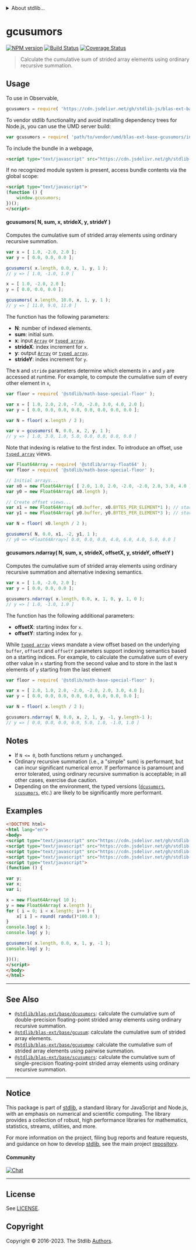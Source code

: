<!--

@license Apache-2.0

Copyright (c) 2020 The Stdlib Authors.

Licensed under the Apache License, Version 2.0 (the "License");
you may not use this file except in compliance with the License.
You may obtain a copy of the License at

   http://www.apache.org/licenses/LICENSE-2.0

Unless required by applicable law or agreed to in writing, software
distributed under the License is distributed on an "AS IS" BASIS,
WITHOUT WARRANTIES OR CONDITIONS OF ANY KIND, either express or implied.
See the License for the specific language governing permissions and
limitations under the License.

-->


<details>
  <summary>
    About stdlib...
  </summary>
  <p>We believe in a future in which the web is a preferred environment for numerical computation. To help realize this future, we've built stdlib. stdlib is a standard library, with an emphasis on numerical and scientific computation, written in JavaScript (and C) for execution in browsers and in Node.js.</p>
  <p>The library is fully decomposable, being architected in such a way that you can swap out and mix and match APIs and functionality to cater to your exact preferences and use cases.</p>
  <p>When you use stdlib, you can be absolutely certain that you are using the most thorough, rigorous, well-written, studied, documented, tested, measured, and high-quality code out there.</p>
  <p>To join us in bringing numerical computing to the web, get started by checking us out on <a href="https://github.com/stdlib-js/stdlib">GitHub</a>, and please consider <a href="https://opencollective.com/stdlib">financially supporting stdlib</a>. We greatly appreciate your continued support!</p>
</details>

# gcusumors

[![NPM version][npm-image]][npm-url] [![Build Status][test-image]][test-url] [![Coverage Status][coverage-image]][coverage-url] <!-- [![dependencies][dependencies-image]][dependencies-url] -->

> Calculate the cumulative sum of strided array elements using ordinary recursive summation.

<section class="intro">

</section>

<!-- /.intro -->



<section class="usage">

## Usage

To use in Observable,

```javascript
gcusumors = require( 'https://cdn.jsdelivr.net/gh/stdlib-js/blas-ext-base-gcusumors@umd/browser.js' )
```

To vendor stdlib functionality and avoid installing dependency trees for Node.js, you can use the UMD server build:

```javascript
var gcusumors = require( 'path/to/vendor/umd/blas-ext-base-gcusumors/index.js' )
```

To include the bundle in a webpage,

```html
<script type="text/javascript" src="https://cdn.jsdelivr.net/gh/stdlib-js/blas-ext-base-gcusumors@umd/browser.js"></script>
```

If no recognized module system is present, access bundle contents via the global scope:

```html
<script type="text/javascript">
(function () {
    window.gcusumors;
})();
</script>
```

#### gcusumors( N, sum, x, strideX, y, strideY )

Computes the cumulative sum of strided array elements using ordinary recursive summation.

```javascript
var x = [ 1.0, -2.0, 2.0 ];
var y = [ 0.0, 0.0, 0.0 ];

gcusumors( x.length, 0.0, x, 1, y, 1 );
// y => [ 1.0, -1.0, 1.0 ]

x = [ 1.0, -2.0, 2.0 ];
y = [ 0.0, 0.0, 0.0 ];

gcusumors( x.length, 10.0, x, 1, y, 1 );
// y => [ 11.0, 9.0, 11.0 ]
```

The function has the following parameters:

-   **N**: number of indexed elements.
-   **sum**: initial sum.
-   **x**: input [`Array`][mdn-array] or [`typed array`][mdn-typed-array].
-   **strideX**: index increment for `x`.
-   **y**: output [`Array`][mdn-array] or [`typed array`][mdn-typed-array].
-   **strideY**: index increment for `y`.

The `N` and `stride` parameters determine which elements in `x` and `y` are accessed at runtime. For example, to compute the cumulative sum of every other element in `x`,

```javascript
var floor = require( '@stdlib/math-base-special-floor' );

var x = [ 1.0, 2.0, 2.0, -7.0, -2.0, 3.0, 4.0, 2.0 ];
var y = [ 0.0, 0.0, 0.0, 0.0, 0.0, 0.0, 0.0, 0.0 ];

var N = floor( x.length / 2 );

var v = gcusumors( N, 0.0, x, 2, y, 1 );
// y => [ 1.0, 3.0, 1.0, 5.0, 0.0, 0.0, 0.0, 0.0 ]
```

Note that indexing is relative to the first index. To introduce an offset, use [`typed array`][mdn-typed-array] views.

<!-- eslint-disable stdlib/capitalized-comments -->

```javascript
var Float64Array = require( '@stdlib/array-float64' );
var floor = require( '@stdlib/math-base-special-floor' );

// Initial arrays...
var x0 = new Float64Array( [ 2.0, 1.0, 2.0, -2.0, -2.0, 2.0, 3.0, 4.0 ] );
var y0 = new Float64Array( x0.length );

// Create offset views...
var x1 = new Float64Array( x0.buffer, x0.BYTES_PER_ELEMENT*1 ); // start at 2nd element
var y1 = new Float64Array( y0.buffer, y0.BYTES_PER_ELEMENT*3 ); // start at 4th element

var N = floor( x0.length / 2 );

gcusumors( N, 0.0, x1, -2, y1, 1 );
// y0 => <Float64Array>[ 0.0, 0.0, 0.0, 4.0, 6.0, 4.0, 5.0, 0.0 ]
```

#### gcusumors.ndarray( N, sum, x, strideX, offsetX, y, strideY, offsetY )

Computes the cumulative sum of strided array elements using ordinary recursive summation and alternative indexing semantics.

```javascript
var x = [ 1.0, -2.0, 2.0 ];
var y = [ 0.0, 0.0, 0.0 ];

gcusumors.ndarray( x.length, 0.0, x, 1, 0, y, 1, 0 );
// y => [ 1.0, -1.0, 1.0 ]
```

The function has the following additional parameters:

-   **offsetX**: starting index for `x`.
-   **offsetY**: starting index for `y`.

While [`typed array`][mdn-typed-array] views mandate a view offset based on the underlying `buffer`, `offsetX` and `offsetY` parameters support indexing semantics based on a starting indices. For example, to calculate the cumulative sum of every other value in `x` starting from the second value and to store in the last `N` elements of `y` starting from the last element

```javascript
var floor = require( '@stdlib/math-base-special-floor' );

var x = [ 2.0, 1.0, 2.0, -2.0, -2.0, 2.0, 3.0, 4.0 ];
var y = [ 0.0, 0.0, 0.0, 0.0, 0.0, 0.0, 0.0, 0.0 ];

var N = floor( x.length / 2 );

gcusumors.ndarray( N, 0.0, x, 2, 1, y, -1, y.length-1 );
// y => [ 0.0, 0.0, 0.0, 0.0, 5.0, 1.0, -1.0, 1.0 ]
```

</section>

<!-- /.usage -->

<section class="notes">

## Notes

-   If `N <= 0`, both functions return `y` unchanged.
-   Ordinary recursive summation (i.e., a "simple" sum) is performant, but can incur significant numerical error. If performance is paramount and error tolerated, using ordinary recursive summation is acceptable; in all other cases, exercise due caution.
-   Depending on the environment, the typed versions ([`dcusumors`][@stdlib/blas/ext/base/dcusumors], [`scusumors`][@stdlib/blas/ext/base/scusumors], etc.) are likely to be significantly more performant.

</section>

<!-- /.notes -->

<section class="examples">

## Examples

<!-- eslint no-undef: "error" -->

```html
<!DOCTYPE html>
<html lang="en">
<body>
<script type="text/javascript" src="https://cdn.jsdelivr.net/gh/stdlib-js/random-base-randu@umd/browser.js"></script>
<script type="text/javascript" src="https://cdn.jsdelivr.net/gh/stdlib-js/math-base-special-round@umd/browser.js"></script>
<script type="text/javascript" src="https://cdn.jsdelivr.net/gh/stdlib-js/array-float64@umd/browser.js"></script>
<script type="text/javascript" src="https://cdn.jsdelivr.net/gh/stdlib-js/blas-ext-base-gcusumors@umd/browser.js"></script>
<script type="text/javascript">
(function () {

var y;
var x;
var i;

x = new Float64Array( 10 );
y = new Float64Array( x.length );
for ( i = 0; i < x.length; i++ ) {
    x[ i ] = round( randu()*100.0 );
}
console.log( x );
console.log( y );

gcusumors( x.length, 0.0, x, 1, y, -1 );
console.log( y );

})();
</script>
</body>
</html>
```

</section>

<!-- /.examples -->

<section class="references">

</section>

<!-- /.references -->

<!-- Section for related `stdlib` packages. Do not manually edit this section, as it is automatically populated. -->

<section class="related">

* * *

## See Also

-   <span class="package-name">[`@stdlib/blas-ext/base/dcusumors`][@stdlib/blas/ext/base/dcusumors]</span><span class="delimiter">: </span><span class="description">calculate the cumulative sum of double-precision floating-point strided array elements using ordinary recursive summation.</span>
-   <span class="package-name">[`@stdlib/blas-ext/base/gcusum`][@stdlib/blas/ext/base/gcusum]</span><span class="delimiter">: </span><span class="description">calculate the cumulative sum of strided array elements.</span>
-   <span class="package-name">[`@stdlib/blas-ext/base/gcusumpw`][@stdlib/blas/ext/base/gcusumpw]</span><span class="delimiter">: </span><span class="description">calculate the cumulative sum of strided array elements using pairwise summation.</span>
-   <span class="package-name">[`@stdlib/blas-ext/base/scusumors`][@stdlib/blas/ext/base/scusumors]</span><span class="delimiter">: </span><span class="description">calculate the cumulative sum of single-precision floating-point strided array elements using ordinary recursive summation.</span>

</section>

<!-- /.related -->

<!-- Section for all links. Make sure to keep an empty line after the `section` element and another before the `/section` close. -->


<section class="main-repo" >

* * *

## Notice

This package is part of [stdlib][stdlib], a standard library for JavaScript and Node.js, with an emphasis on numerical and scientific computing. The library provides a collection of robust, high performance libraries for mathematics, statistics, streams, utilities, and more.

For more information on the project, filing bug reports and feature requests, and guidance on how to develop [stdlib][stdlib], see the main project [repository][stdlib].

#### Community

[![Chat][chat-image]][chat-url]

---

## License

See [LICENSE][stdlib-license].


## Copyright

Copyright &copy; 2016-2023. The Stdlib [Authors][stdlib-authors].

</section>

<!-- /.stdlib -->

<!-- Section for all links. Make sure to keep an empty line after the `section` element and another before the `/section` close. -->

<section class="links">

[npm-image]: http://img.shields.io/npm/v/@stdlib/blas-ext-base-gcusumors.svg
[npm-url]: https://npmjs.org/package/@stdlib/blas-ext-base-gcusumors

[test-image]: https://github.com/stdlib-js/blas-ext-base-gcusumors/actions/workflows/test.yml/badge.svg?branch=v0.1.1
[test-url]: https://github.com/stdlib-js/blas-ext-base-gcusumors/actions/workflows/test.yml?query=branch:v0.1.1

[coverage-image]: https://img.shields.io/codecov/c/github/stdlib-js/blas-ext-base-gcusumors/main.svg
[coverage-url]: https://codecov.io/github/stdlib-js/blas-ext-base-gcusumors?branch=main

<!--

[dependencies-image]: https://img.shields.io/david/stdlib-js/blas-ext-base-gcusumors.svg
[dependencies-url]: https://david-dm.org/stdlib-js/blas-ext-base-gcusumors/main

-->

[chat-image]: https://img.shields.io/gitter/room/stdlib-js/stdlib.svg
[chat-url]: https://app.gitter.im/#/room/#stdlib-js_stdlib:gitter.im

[stdlib]: https://github.com/stdlib-js/stdlib

[stdlib-authors]: https://github.com/stdlib-js/stdlib/graphs/contributors

[umd]: https://github.com/umdjs/umd
[es-module]: https://developer.mozilla.org/en-US/docs/Web/JavaScript/Guide/Modules

[deno-url]: https://github.com/stdlib-js/blas-ext-base-gcusumors/tree/deno
[umd-url]: https://github.com/stdlib-js/blas-ext-base-gcusumors/tree/umd
[esm-url]: https://github.com/stdlib-js/blas-ext-base-gcusumors/tree/esm
[branches-url]: https://github.com/stdlib-js/blas-ext-base-gcusumors/blob/main/branches.md

[stdlib-license]: https://raw.githubusercontent.com/stdlib-js/blas-ext-base-gcusumors/main/LICENSE

[mdn-array]: https://developer.mozilla.org/en-US/docs/Web/JavaScript/Reference/Global_Objects/Array

[mdn-typed-array]: https://developer.mozilla.org/en-US/docs/Web/JavaScript/Reference/Global_Objects/TypedArray

<!-- <related-links> -->

[@stdlib/blas/ext/base/dcusumors]: https://github.com/stdlib-js/blas-ext-base-dcusumors/tree/umd

[@stdlib/blas/ext/base/gcusum]: https://github.com/stdlib-js/blas-ext-base-gcusum/tree/umd

[@stdlib/blas/ext/base/gcusumpw]: https://github.com/stdlib-js/blas-ext-base-gcusumpw/tree/umd

[@stdlib/blas/ext/base/scusumors]: https://github.com/stdlib-js/blas-ext-base-scusumors/tree/umd

<!-- </related-links> -->

</section>

<!-- /.links -->
